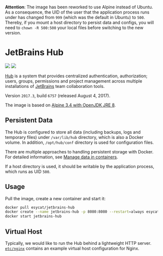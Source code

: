 **Attention**:
The image has been reworked to use Alpine instead of Ubuntu. As a consequence, the UID of the user that the application process runs under has changed from `999` (which was the default in Ubuntu) to `500`. Thereby, if you mount a host directory to persist data and configs, you will need to `chown -R 500:500` your local files before switching to the new version.

# JetBrains Hub
[![](https://images.microbadger.com/badges/image/esycat/jetbrains-hub.svg)](https://microbadger.com/images/esycat/jetbrains-hub "Get your own image badge on microbadger.com")
[![](https://images.microbadger.com/badges/version/esycat/jetbrains-hub.svg)](https://microbadger.com/images/esycat/jetbrains-hub "Get your own version badge on microbadger.com")

[Hub](https://jetbrains.com/hub/) is a system that provides centralized authentication, authorization; users, groups, permissions and project management across multiple installations of [JetBrains](https://jetbrains.com/) team collaboration tools.

Version `2017.3`, build `6757` (released August 4, 2017).

The image is based on [Alpine 3.4 with OpenJDK JRE 8](https://hub.docker.com/r/esycat/java/).

## Persistent Data
The Hub is configured to store all data (including backups, logs and temporary files) under `/var/lib/hub` directory, which is also a Docker volume. In addition, `/opt/hub/conf` directory is used for configuration files.

There are multiple approaches to handling persistent storage with Docker. For detailed information, see [Manage data in containers](https://docs.docker.com/engine/tutorials/dockervolumes/).

If a host directory is used, it should be writable by the application process, which runs as UID `500`.

## Usage

Pull the image, create a new container and start it:

```bash
docker pull esycat/jetbrains-hub
docker create --name jetbrains-hub -p 8080:8080 --restart=always esycat/jetbrains-hub
docker start jetbrains-hub
```

## Virtual Host
Typically, we would like to run the Hub behind a lightweight HTTP server. [`etc/nginx`]() contains an example virtual host configuration for Nginx.
